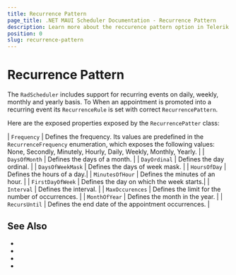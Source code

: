 ```yaml
---
title: Recurrence Pattern
page_title: .NET MAUI Scheduler Documentation - Recurrence Pattern 
description: Learn more about the reccurence pattern option in Telerik UI for .NET MAUI Scheduler control.
position: 0
slug: recurrence-pattern
---
```


# Recurrence Pattern

The `RadScheduler` includes support for recurring events on daily, weekly, monthly and yearly basis. To When an appointment is promoted into a recurring event its `RecurrenceRule` is set with correct `RecurrencePattern`.

Here are the exposed properties exposed by the `RecurrencePatter` class:

| `Frequency` | Defines the frequency. Its values are predefined in the `RecurrenceFrequency`      enumeration, which exposes the following values: None, Secondly, Minutely, Hourly, Daily, Weekly, Monthly, Yearly. |
| `DaysOfMonth` | Defines the days of a month. |
| `DayOrdinal` | Defines the day ordinal. |
| `DaysOfWeekMask` | Defines the days of week mask. |
| `HoursOfDay` | Defines the hours of a day.|
| `MinutesOfHour` | Defines the minutes of an hour. |
| `FirstDayOfWeek` | Defines the day on which the week starts.|
| `Interval` | Defines the interval. |
| `MaxOccurences` | Defines the limit for the number of occurrences. |
| `MonthOfYear` | Defines the month in the year. |
| `RecursUntil` | Defines the end date of the appointment occurrences. |

## See Also

- 
- 
- 
- 